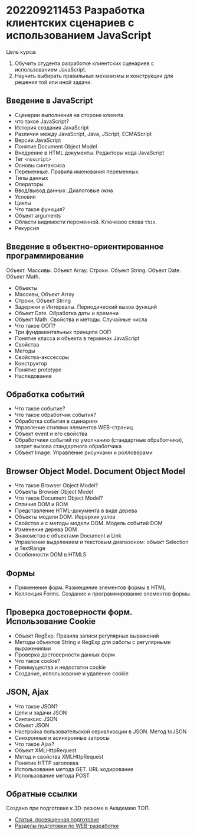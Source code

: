 # 202209211453 Разработка клиентских сценариев с использованием JavaScript

Цель курса:
1. Обучить студента разработке клиентских сценариев с использованием JavaScript.
2. Научить выбирать правильные механизмы и конструкции для решения той или иной задачи.

## Введение в JavaScript

- Сценарии выполнения на стороне клиента
- что такое JavaScript?
- История создания JavaScript
- Различия между JavaScript, Java, JScript, ECMAScript
- Версии JavaScript
- Понятие Document Object Model
- Внедрение в HTML документы. Редакторы кода JavaScript
- Тег `<noscript>`
- Основы синтаксиса
- Переменные. Правила именования переменных.
- Типы данных
- Операторы
- Ввод/вывод данных. Диалоговые окна
- Условия
- Циклы
- Что такое функция?
- Объект arguments
- Области видимости переменной. Ключевое слова `this`.
- Рекурсия

## Введение в объектно-ориентированное программирование
Объект. Массивы. Объект Array. Строки. Объект String. Объект Date. Объект Math.

- Объекты
- Массивы, Объект Array
- Строки, Объект String
- Задержки и Интервалы. Периодический вызов функций
- Объект Date. Обработка даты и времени
- Объект Math. Свойства и методы. Случайные числа
- Что такое ООП?
- Три фундаментальных принципа ООП
- Понятие класса и объекта в терминах JavaScript
- Свойства 
- Методы 
- Свойства-акссесоры
- Конструктор
- Понятие prototype
- Наследование

## Обработка событий

- Что такое событие?
- Что такое обработчик события?
- Обработка события в сценариях
- Управление стилями элементов WEB-страниц
- Объект event и его свойства
- Обработчики событий по умолчанию (стандартные обработчики), запрет вызова стандартного обработчика
- Объект Image. Управление рисунками и ролловерами

## Browser Object Model. Document Object Model

- Что такое Browser Object Model?
- Объекты Browser Object Model
- Что такое Document Object Model?
- Отличия DOM и BOM
- Представление HTML-документа в виде дерева
- Объекты модели DOM. Иерархия узлов
- Свойства и с методы модели DOM. Модель событий DOM
- Изменение дерева DOM
- Знакомство с объектами Document и Link
- Управление выделением и текстовым диапазоном: объект Selection и TextRange
- Особенности DOM в HTML5   

## Формы

- Применение форм. Размещение элементов формы в HTML
- Коллекция Forms. Создание и программирование элементов формы. 

## Проверка достоверности форм. Использование Cookie

- Объект RegExp. Правила записи регулярных выражений
- Методы объектов String и RegExp для работы с регулярными выражениями
- Проверка достоверности данных форм
- Что такое cookie?
- Преимущества и недостатки cookie
- Создание, использование и удаление cookie

## JSON, Ajax

- Что такое JSON?
- Цели и задачи JSON
- Синтаксис JSON
- Объект JSON
- Настройка пользовательской сериализации в JSON. Метод toJSON
- Синхронные и асинхронные запросы
- Что такое Ajax?
- Объект XMLHttpRequest
- Метод и свойства XMLHttpRequest
- Понятие HTTP заголовка
- Использование метода GET. URL кодирование
- Использование метода POST  

## Обратные ссылки

Создано при подготовке к 3D-резюме в Академию ТОП.

- [Статья, посвященная подготовке](../blog/20220914-preparing-for-teaching.md)
- [Разделы подготовки по WEB-разработке](./202209141344-web-design.md)
